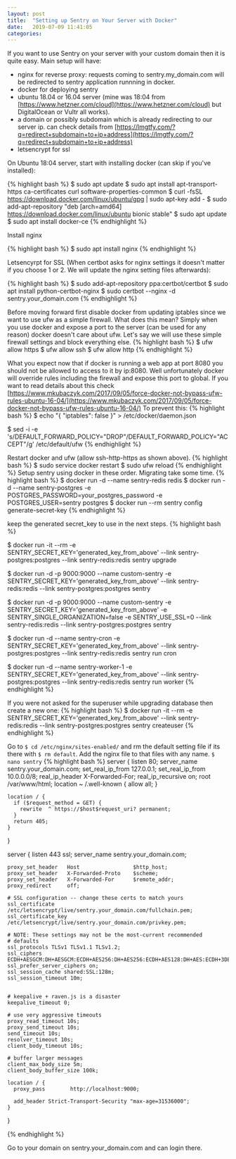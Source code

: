 ```yaml
---
layout: post
title:  "Setting up Sentry on Your Server with Docker"
date:   2019-07-09 11:41:05
categories:
---
```

If you want to use Sentry on your server with your custom domain then it is quite easy. Main setup will have: 

* nginx for reverse proxy: requests coming to sentry.my_domain.com will be redirected to sentry application runnning in docker. 
* docker for deploying sentry
* ubuntu 18.04 or 16.04 server (mine was 18:04 from [https://www.hetzner.com/cloud](https://www.hetzner.com/cloud) but DigitalOcean or Vultr all works). 
* a domain or possibly subdomain which is already redirecting to our server ip. can check details from [https://lmgtfy.com/?q=redirect+subdomain+to+ip+address](https://lmgtfy.com/?q=redirect+subdomain+to+ip+address)
* letsencrypt for ssl


On Ubuntu 18:04 server, start with installing docker (can skip if you've installed):

{% highlight bash %}
$ sudo apt update
$ sudo apt install apt-transport-https ca-certificates curl software-properties-common
$ curl -fsSL https://download.docker.com/linux/ubuntu/gpg | sudo apt-key add -
$ sudo add-apt-repository "deb [arch=amd64] https://download.docker.com/linux/ubuntu bionic stable"
$ sudo apt update
$ sudo apt install docker-ce
{% endhighlight %}

Install nginx

{% highlight bash %}
$ sudo apt install nginx
{% endhighlight %}

Letsencyrpt for SSL (When certbot asks for nginx settings it doesn't matter if you choose 1 or 2. We will update the nginx setting files afterwards):

{% highlight bash %}
$ sudo add-apt-repository ppa:certbot/certbot
$ sudo apt install python-certbot-nginx
$ sudo certbot --nginx -d sentry.your_domain.com
{% endhighlight %}

Before moving forward first disable docker from updating iptables since we want to use ufw as a simple firewall. What does this mean? Simply when you use docker and expose a port to the server (can be used for any reason) docker doesn't care about ufw. Let's say we will use these simple firewall settings and block everything else.
{% highlight bash %}
$ ufw allow https
$ ufw allow ssh
$ ufw allow http
{% endhighlight %}

What you expect now that if docker is running a web app at port 8080 you should not be allowed to access to it by ip:8080. Well unfortunately docker will override rules including the firewall and expose this port to global. If you want to read details about this check [https://www.mkubaczyk.com/2017/09/05/force-docker-not-bypass-ufw-rules-ubuntu-16-04/](https://www.mkubaczyk.com/2017/09/05/force-docker-not-bypass-ufw-rules-ubuntu-16-04/) 
To prevent this:
{% highlight bash %}
$ echo "{
\"iptables\": false
}" > /etc/docker/daemon.json

$ sed -i -e 's/DEFAULT_FORWARD_POLICY="DROP"/DEFAULT_FORWARD_POLICY="ACCEPT"/g' /etc/default/ufw
{% endhighlight %}

Restart docker and ufw (allow ssh-http-https as shown above). 
{% highlight bash %}
$ sudo service docker restart
$ sudo ufw reload
{% endhighlight %}
Setup sentry using docker in these order. Migrating take some time.
{% highlight bash %}
   $ docker run -d --name sentry-redis redis
   $ docker run -d --name sentry-postgres -e POSTGRES_PASSWORD=your_postgres_password -e POSTGRES_USER=sentry postgres
   $ docker run --rm sentry config generate-secret-key
{% endhighlight %}

keep the generated secret_key to use in the next steps.
{% highlight bash %}

   $ docker run -it --rm -e SENTRY_SECRET_KEY='generated_key_from_above' --link sentry-postgres:postgres --link sentry-redis:redis sentry upgrade

   $ docker run -d -p 9000:9000 --name custom-sentry -e SENTRY_SECRET_KEY='generated_key_from_above' --link sentry-redis:redis --link sentry-postgres:postgres sentry

   $ docker run -d -p 9000:9000 --name custom-sentry -e SENTRY_SECRET_KEY='generated_key_from_above' -e SENTRY_SINGLE_ORGANIZATION=false -e SENTRY_USE_SSL=0 --link sentry-redis:redis --link sentry-postgres:postgres sentry   

   $ docker run -d --name sentry-cron -e SENTRY_SECRET_KEY='generated_key_from_above' --link sentry-postgres:postgres --link sentry-redis:redis sentry run cron

   $ docker run -d --name sentry-worker-1 -e SENTRY_SECRET_KEY='generated_key_from_above' --link sentry-postgres:postgres --link sentry-redis:redis sentry run worker
   {% endhighlight %}

   If you were not asked for the superuser while upgrading database then create a new one:
{% highlight bash %}
   $ docker run -it --rm -e SENTRY_SECRET_KEY='generated_key_from_above' --link sentry-redis:redis --link sentry-postgres:postgres sentry createuser
{% endhighlight %}

Go to `$ cd /etc/nginx/sites-enabled/` and rm the default setting file if its there with `$ rm default`. Add the nginx file to that files with any name. `$ nano sentry`
{% highlight bash %}
 server {
    listen   80;
    server_name sentry.your_domain.com;
    set_real_ip_from 127.0.0.1;
    set_real_ip_from 10.0.0.0/8;
    real_ip_header X-Forwarded-For;
    real_ip_recursive on;
    root /var/www/html;
    location ~ /.well-known {
        allow all;
    }


    location / {
      if ($request_method = GET) {
        rewrite  ^ https://$host$request_uri? permanent;
      }
      return 405;
    }
  }

  server {
    listen   443 ssl;
    server_name sentry.your_domain.com;

    proxy_set_header   Host                 $http_host;
    proxy_set_header   X-Forwarded-Proto    $scheme;
    proxy_set_header   X-Forwarded-For      $remote_addr;
    proxy_redirect     off;

    # SSL configuration -- change these certs to match yours
    ssl_certificate /etc/letsencrypt/live/sentry.your_domain.com/fullchain.pem;
    ssl_certificate_key /etc/letsencrypt/live/sentry.your_domain.com/privkey.pem;

    # NOTE: These settings may not be the most-current recommended
    # defaults
    ssl_protocols TLSv1 TLSv1.1 TLSv1.2;
    ssl_ciphers ECDH+AESGCM:DH+AESGCM:ECDH+AES256:DH+AES256:ECDH+AES128:DH+AES:ECDH+3DES:DH+3DES:RSA+AESGCM:RSA+AES:RSA+3DES:!aNULL:!MD5:!DSS;
    ssl_prefer_server_ciphers on;
    ssl_session_cache shared:SSL:128m;
    ssl_session_timeout 10m;


    # keepalive + raven.js is a disaster
    keepalive_timeout 0;

    # use very aggressive timeouts
    proxy_read_timeout 10s;
    proxy_send_timeout 10s;
    send_timeout 10s;
    resolver_timeout 10s;
    client_body_timeout 10s;

    # buffer larger messages
    client_max_body_size 5m;
    client_body_buffer_size 100k;

    location / {
      proxy_pass        http://localhost:9000;

      add_header Strict-Transport-Security "max-age=31536000";
    }
  }

{% endhighlight %}

Go to your domain on sentry.your_domain.com and can login there. 